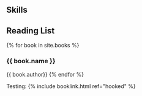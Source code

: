 ## Skills

## Reading List

{% for book in site.books %}
### {{ book.name }}
<a name='{{ book.link }}'></a>
{{ book.author}}
{% endfor %}

Testing: 
{% include booklink.html ref="hooked" %} 
